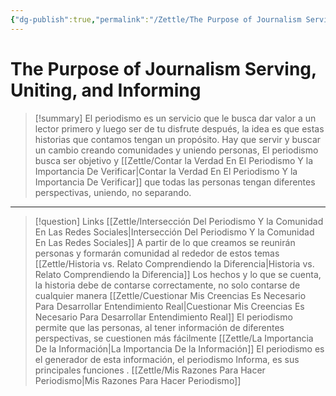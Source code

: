 ```yaml
---
{"dg-publish":true,"permalink":"/Zettle/The Purpose of Journalism Serving, Uniting, and Informing/","title":"The purpose of journalism Serving, uniting, and informing","updated":"2023-11-20T19:33:29.373-05:00"}
---
```



# The Purpose of Journalism Serving, Uniting, and Informing

> [!summary] 
> El periodismo es un servicio que le busca dar valor a un lector primero y luego ser de tu disfrute después, la idea es que estas historias que contamos tengan un propósito. Hay que servir y buscar un cambio creando comunidades y uniendo personas, El periodismo busca ser objetivo y [[Zettle/Contar la Verdad En El Periodismo Y la Importancia De Verificar\|Contar la Verdad En El Periodismo Y la Importancia De Verificar]] que todas las personas tengan diferentes perspectivas, uniendo, no separando.

- - - 
> [!question] Links
> [[Zettle/Intersección Del Periodismo Y la Comunidad En Las Redes Sociales\|Intersección Del Periodismo Y la Comunidad En Las Redes Sociales]] A partir de lo que creamos se reunirán personas y formarán comunidad al rededor de estos temas
> [[Zettle/Historia vs. Relato Comprendiendo la Diferencia\|Historia vs. Relato Comprendiendo la Diferencia]] Los hechos y lo que se cuenta, la historia debe de contarse correctamente, no solo contarse de cualquier manera
> [[Zettle/Cuestionar Mis Creencias Es Necesario Para Desarrollar Entendimiento Real\|Cuestionar Mis Creencias Es Necesario Para Desarrollar Entendimiento Real]] El periodismo permite que las personas, al tener información de diferentes perspectivas, se cuestionen más fácilmente
> [[Zettle/La Importancia De la Información\|La Importancia De la Información]] El periodismo es el generador de esta información, el periodismo Informa, es sus principales funciones
>.
> [[Zettle/Mis Razones Para Hacer Periodismo\|Mis Razones Para Hacer Periodismo]]
